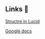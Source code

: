 ## Links 🔗
[Structre in Lucid](google.com)

[Google docs](https://docs.google.com/document/d/1iRDDvUHyqFp6fEYUWjwzQoosVaID2SuTmhczGTjOLZc/edit?usp=sharing)